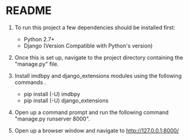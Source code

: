 # README #

1. To run this project a few dependencies should be installed first:

      * Python 2.7+
      * Django (Version Compatible with Python's version)

2. Once this is set up, navigate to the project directory containing the "manage.py" file.

3. Install imdbpy and django_extensions modules using the following commands
.
      * pip install (-U) imdbpy
      * pip install (-U) django_extensions


4. Open up a command prompt and run the following command "manage.py runserver 8000".

5. Open up a browser window and navigate to http://127.0.0.1:8000/